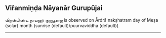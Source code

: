## Vir̂anmiṇḍa Nāyanār Gurupūjai
விறன்மிண்ட நாயனார் குருபூஜை is observed on Ārdrā nakṣhatram day of Meṣa (solar) month (sunrise (default)/puurvaviddha (default)).



---
